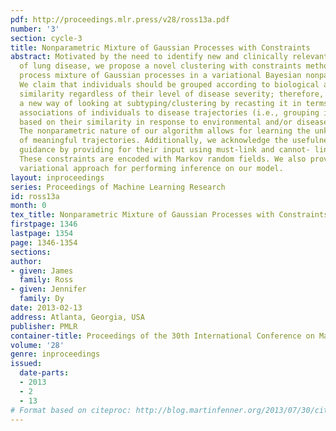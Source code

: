 ```yaml
---
pdf: http://proceedings.mlr.press/v28/ross13a.pdf
number: '3'
section: cycle-3
title: Nonparametric Mixture of Gaussian Processes with Constraints
abstract: Motivated by the need to identify new and clinically relevant categories
  of lung disease, we propose a novel clustering with constraints method using a Dirichlet
  process mixture of Gaussian processes in a variational Bayesian nonparametric framework.
  We claim that individuals should be grouped according to biological and/or genetic
  similarity regardless of their level of disease severity; therefore, we introduce
  a new way of looking at subtyping/clustering by recasting it in terms of discovering
  associations of individuals to disease trajectories (i.e., grouping individuals
  based on their similarity in response to environmental and/or disease causing variables).
  The nonparametric nature of our algorithm allows for learning the unknown number
  of meaningful trajectories. Additionally, we acknowledge the usefulness of expert
  guidance by providing for their input using must-link and cannot- link constraints.
  These constraints are encoded with Markov random fields. We also provide an efficient
  variational approach for performing inference on our model.
layout: inproceedings
series: Proceedings of Machine Learning Research
id: ross13a
month: 0
tex_title: Nonparametric Mixture of Gaussian Processes with Constraints
firstpage: 1346
lastpage: 1354
page: 1346-1354
sections: 
author:
- given: James
  family: Ross
- given: Jennifer
  family: Dy
date: 2013-02-13
address: Atlanta, Georgia, USA
publisher: PMLR
container-title: Proceedings of the 30th International Conference on Machine Learning
volume: '28'
genre: inproceedings
issued:
  date-parts:
  - 2013
  - 2
  - 13
# Format based on citeproc: http://blog.martinfenner.org/2013/07/30/citeproc-yaml-for-bibliographies/
---
```

